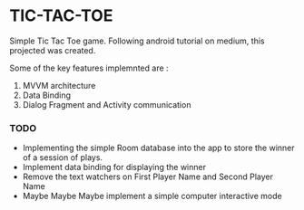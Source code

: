 # TIC-TAC-TOE

Simple Tic Tac Toe game. 
Following android tutorial on medium, this projected was created.

Some of the key features implemnted are :
<ol>
<li>MVVM architecture</li>
<li>Data Binding</li>
<li>Dialog Fragment and Activity communication</li>
</ol>

### TODO
<ul>
<li>Implementing the simple  Room database into the app to store the winner of a session of plays. </li>
<li>Implement data binding for displaying the winner</li>
<li>Remove the text watchers on First Player Name and Second Player Name</li>
<li>Maybe Maybe Maybe implement a simple computer interactive mode</li>
</ul>
